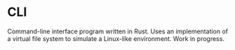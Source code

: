 # CLI
Command-line interface program written in Rust. Uses an implementation of a virtual file system to simulate a Linux-like environment. Work in progress.
